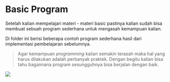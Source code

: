 # Basic Program

Setelah kalian mempelajari materi - materi basic pastinya kalian sudah bisa membuat sebuah program sederhana untuk mengasah kemampuan kalian.

Di folder ini berisi beberapa contoh program sederhana hasil dari implementasi pembelajaran sebelumnya.

> Agar kemampuan _programming_ kalian semakin terasah maka hal yang harus dilakukan adalah perbanyak praktek.
> Dengan begitu kalian bisa tahu bagaimana program sesungguhnya bisa berjalan dengan baik.

[<img align="left" src="https://api.bellshade.org/badge/navigation?badgeType=previous&text=Strict Mode" />](../013_strict_mode)